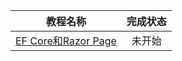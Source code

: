 |                           教程名称                           | 完成状态 |
| :----------------------------------------------------------: | :------: |
| [EF Core和Razor Page](https://docs.microsoft.com/zh-cn/aspnet/core/data/ef-rp/intro?view=aspnetcore-5.0&tabs=visual-studio) |  未开始  |

